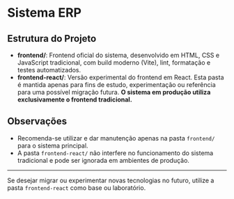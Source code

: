 # Sistema ERP

## Estrutura do Projeto

- **frontend/**: Frontend oficial do sistema, desenvolvido em HTML, CSS e JavaScript tradicional, com build moderno (Vite), lint, formatação e testes automatizados.
- **frontend-react/**: Versão experimental do frontend em React. Esta pasta é mantida apenas para fins de estudo, experimentação ou referência para uma possível migração futura. **O sistema em produção utiliza exclusivamente o frontend tradicional.**

## Observações
- Recomenda-se utilizar e dar manutenção apenas na pasta `frontend/` para o sistema principal.
- A pasta `frontend-react/` não interfere no funcionamento do sistema tradicional e pode ser ignorada em ambientes de produção.

---

Se desejar migrar ou experimentar novas tecnologias no futuro, utilize a pasta `frontend-react` como base ou laboratório.
